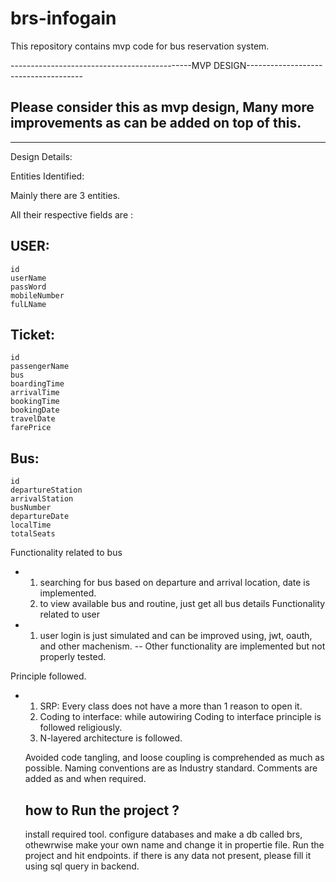 # brs-infogain
This repository contains mvp code for bus reservation system.



---------------------------------------------MVP DESIGN-------------------------------------
## Please consider this as mvp design, Many more improvements as can be added on top of this.
--------------------------------------------------------------------------------------------


Design Details:


Entities Identified:

Mainly there are 3 entities.

All their respective fields are :

##  USER: 
    id
    userName
    passWord
    mobileNumber
    fulLName
##  Ticket:
    id 
    passengerName 
    bus 
    boardingTime 
    arrivalTime 
    bookingTime 
    bookingDate
    travelDate 
    farePrice 
##  Bus:
    id
    departureStation
    arrivalStation
    busNumber
    departureDate
    localTime
    totalSeats
Functionality related to bus
- 1. searching for bus based on departure and arrival location, date is implemented.
  2. to view available bus and routine, just get all bus details
Functionality related to user
- 1. user login is just simulated and can be improved using, jwt, oauth, and other machenism.
-- Other functionality are implemented but not properly tested.

Principle followed.
- 1. SRP: Every class does not have a more than 1 reason to open it.
  2. Coding to interface: while autowiring Coding to interface principle is followed religiously.
  3. N-layered architecture is followed.


  Avoided code tangling, and loose coupling is comprehended as much as possible.
  Naming conventions are as Industry standard.
  Comments are added as and when required.


  ## how to Run the project ? 
  install required tool. 
  configure databases and make a db called brs, othewrwise make your own name and change it in propertie file.
  Run the project and hit endpoints.
  if there is any data not present, please fill it using sql query in backend.

  

